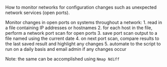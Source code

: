 How to monitor networks for configuration changes such as unexpected network services (open ports).

Monitor changes in open ports on systems throughout a network:
    1. read in a file containing IP addresses or hostnames
    2. for each host in the file, perform a network port scan for open ports
    3. save port scan output to a file named using the current date
    4. on next port scan, compare results to the last saved result and highlight any changes
    5. automate to the script to run on a daily basis and email admin if any changes occur

Note: the same can be accomplished using `Nmap Ndiff`

